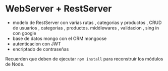 # WebServer + RestServer
* modelo de RestServer con varias rutas , categorias y productos , CRUD de usuarios , categorias , productos. middlewares , validacion , sing in con google
* base de datos mongo con el ORM mongoose
* autenticacion con JWT 
* encriptado de contraseñas 


Recuerden que deben de ejecutar ```npm install``` para reconstruir los módulos de Node.
